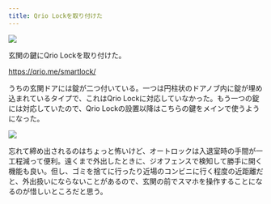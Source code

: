 ```yaml
---
title: Qrio Lockを取り付けた
---
```


![](https://i.imgur.com/p9xoO56h.jpg)

玄関の鍵にQrio Lockを取り付けた。

<https://qrio.me/smartlock/>

うちの玄関ドアには錠が二つ付いている。一つは円柱状のドアノブ内に錠が埋め込まれているタイプで、これはQrio Lockに対応していなかった。もう一つの錠には対応していたので、Qrio Lockの設置以降はこちらの鍵をメインで使うようになった。

![](https://i.imgur.com/jgp4mVOh.jpg)

忘れて締め出されるのはちょっと怖いけど、オートロックは入退室時の手間が一工程減って便利。遠くまで外出したときに、ジオフェンスで検知して勝手に開く機能も良い。但し、ゴミを捨てに行ったり近場のコンビニに行く程度の近距離だと、外出扱いにならないことがあるので、玄関の前でスマホを操作することになるのが惜しいところだと思う。
